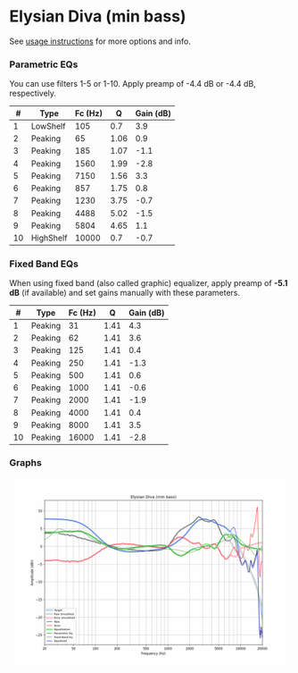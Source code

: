 # Elysian Diva (min bass)
See [usage instructions](https://github.com/jaakkopasanen/AutoEq#usage) for more options and info.

### Parametric EQs
You can use filters 1-5 or 1-10. Apply preamp of -4.4 dB or -4.4 dB, respectively.

|   # | Type      |   Fc (Hz) |    Q |   Gain (dB) |
|-----|-----------|-----------|------|-------------|
|   1 | LowShelf  |       105 | 0.7  |         3.9 |
|   2 | Peaking   |        65 | 1.06 |         0.9 |
|   3 | Peaking   |       185 | 1.07 |        -1.1 |
|   4 | Peaking   |      1560 | 1.99 |        -2.8 |
|   5 | Peaking   |      7150 | 1.56 |         3.3 |
|   6 | Peaking   |       857 | 1.75 |         0.8 |
|   7 | Peaking   |      1230 | 3.75 |        -0.7 |
|   8 | Peaking   |      4488 | 5.02 |        -1.5 |
|   9 | Peaking   |      5804 | 4.65 |         1.1 |
|  10 | HighShelf |     10000 | 0.7  |        -0.7 |

### Fixed Band EQs
When using fixed band (also called graphic) equalizer, apply preamp of **-5.1 dB** (if available) and set gains manually with these parameters.

|   # | Type    |   Fc (Hz) |    Q |   Gain (dB) |
|-----|---------|-----------|------|-------------|
|   1 | Peaking |        31 | 1.41 |         4.3 |
|   2 | Peaking |        62 | 1.41 |         3.6 |
|   3 | Peaking |       125 | 1.41 |         0.4 |
|   4 | Peaking |       250 | 1.41 |        -1.3 |
|   5 | Peaking |       500 | 1.41 |         0.6 |
|   6 | Peaking |      1000 | 1.41 |        -0.6 |
|   7 | Peaking |      2000 | 1.41 |        -1.9 |
|   8 | Peaking |      4000 | 1.41 |         0.4 |
|   9 | Peaking |      8000 | 1.41 |         3.5 |
|  10 | Peaking |     16000 | 1.41 |        -2.8 |

### Graphs
![](./Elysian%20Diva%20(min%20bass).png)
